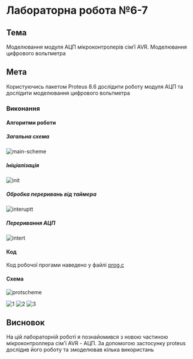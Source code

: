 # Лабораторна робота №6-7

## Тема

Моделювання модуля АЦП мікроконтролерів сім’ї AVR. Моделювання цифрового вольтметра

## Мета

Користуючись пакетом Proteus 8.6 дослідити роботу модуля АЦП та дослідити моделювання цифрового вольтметра

### Виконання

#### Алгоритми роботи

##### Загальна схема

![main-scheme](assets/main-sceme.png)

##### Ініціалізація

![init](assets/init.png)

##### Обробка переривань від таймера

![interuptt](assets/interuptt.png)

##### Переривання АЦП

![intert](assets/init.png)

#### Код

Код робочої прогами наведено у файлі [prog.c](./prog.c)

#### Схема

![protscheme](assets/ptorscheme.png)

![1](assets/1.png)
![2](assets/2.png)
![3](assets/3.png)

## Висновок

На цій лабораторній роботі я познайомився з новою частиною мікроконтроллера сім'ї AVR - АЦП. За допомогою застосунку proteus дослідив його роботу та змоделював кілька використань
